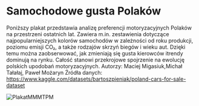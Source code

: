 # Samochodowe gusta Polaków
Poniższy plakat przedstawia analizę preferencji motoryzacyjnych Polaków na przestrzeni ostatnich lat.
Zawiera m.in. zestawienia dotyczące najpopularniejszych kolorów samochodów w zależności od roku produkcji, poziomu emisji CO₂, a także rodzajów skrzyń biegów i wieku aut.
Dzięki temu można zaobserwować, jak zmieniają się gusta kierowców itrendy dominują na rynku.
Całość stanowi przekrojowe spojrzenie na ewolucję polskich upodobań motoryzacyjnych. 
Autorzy: Maciej Migasiuk,Michał Tałałaj, Paweł Możaryn
Źródła danych: 
https://www.kaggle.com/datasets/bartoszpieniak/poland-cars-for-sale-dataset

![PlakatMMMTPM](https://github.com/user-attachments/assets/94133c85-1716-410d-b922-c0c69786e87c)
